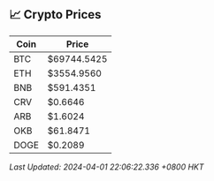 ## 📈 Crypto Prices

| Coin | Price |
| ---- | ----- |
| BTC | $69744.5425 |
| ETH | $3554.9560 |
| BNB | $591.4351 |
| CRV | $0.6646 |
| ARB | $1.6024 |
| OKB | $61.8471 |
| DOGE | $0.2089 |

_Last Updated: 2024-04-01 22:06:22.336 +0800 HKT_